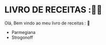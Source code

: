 # LIVRO DE RECEITAS ::man_cook:

Olá, Bem vindo ao meu livro de receitas : :book:

- Parmegiana
- Strogonoff